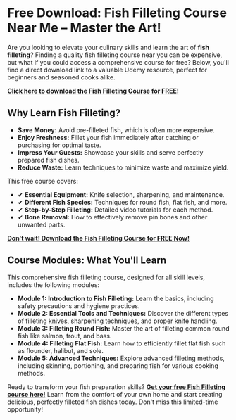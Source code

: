 # Free Download: Fish Filleting Course Near Me – Master the Art!

Are you looking to elevate your culinary skills and learn the art of **fish filleting**? Finding a quality fish filleting course near you can be expensive, but what if you could access a comprehensive course for free? Below, you'll find a direct download link to a valuable Udemy resource, perfect for beginners and seasoned cooks alike.

[**Click here to download the Fish Filleting Course for FREE!**](https://udemywork.com/fish-filleting-course-near-me)

## Why Learn Fish Filleting?

*   **Save Money:** Avoid pre-filleted fish, which is often more expensive.
*   **Enjoy Freshness:** Fillet your fish immediately after catching or purchasing for optimal taste.
*   **Impress Your Guests:** Showcase your skills and serve perfectly prepared fish dishes.
*   **Reduce Waste:** Learn techniques to minimize waste and maximize yield.

This free course covers:

*   ✔ **Essential Equipment:** Knife selection, sharpening, and maintenance.
*   ✔ **Different Fish Species:** Techniques for round fish, flat fish, and more.
*   ✔ **Step-by-Step Filleting:** Detailed video tutorials for each method.
*   ✔ **Bone Removal:** How to effectively remove pin bones and other unwanted parts.

[**Don't wait! Download the Fish Filleting Course for FREE Now!**](https://udemywork.com/fish-filleting-course-near-me)

## Course Modules: What You'll Learn

This comprehensive fish filleting course, designed for all skill levels, includes the following modules:

*   **Module 1: Introduction to Fish Filleting:** Learn the basics, including safety precautions and hygiene practices.
*   **Module 2: Essential Tools and Techniques:** Discover the different types of filleting knives, sharpening techniques, and proper knife handling.
*   **Module 3: Filleting Round Fish:** Master the art of filleting common round fish like salmon, trout, and bass.
*   **Module 4: Filleting Flat Fish:** Learn how to efficiently fillet flat fish such as flounder, halibut, and sole.
*   **Module 5: Advanced Techniques:** Explore advanced filleting methods, including skinning, portioning, and preparing fish for various cooking methods.

Ready to transform your fish preparation skills? [**Get your free Fish Filleting course here!**](https://udemywork.com/fish-filleting-course-near-me) Learn from the comfort of your own home and start creating delicious, perfectly filleted fish dishes today. Don't miss this limited-time opportunity!
